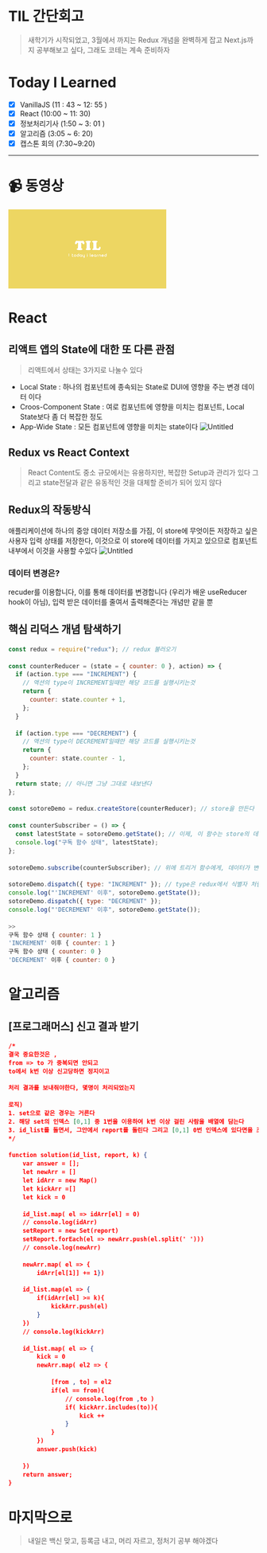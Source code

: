 # TIL 간단회고

> 새학기가 시작되었고, 3월에서 까지는 Redux 개념을 완벽하게 잡고 Next.js까지 공부해보고 싶다, 그래도 코테는 계속 준비하자

# Today I Learned

- [x] VanillaJS (11 : 43 ~ 12: 55 )
- [x] React (10:00 ~ 11: 30)
- [x] 정보처리기사 (1:50 ~ 3: 01 )
- [x] 알고리즘 (3:05 ~ 6: 20)
- [x] 캡스톤 회의 (7:30~9:20)

---

# 📹 동영상

[![section13](../../img/썸네일/TIL.png)](https://youtu.be/-e1ZPgEdumQ)

# React

## 리액트 앱의 State에 대한 또 다른 관점

> 리액트에서 상태는 3가지로 나눌수 있다

- Local State : 하나의 컴포넌트에 종속되는 State로 DUI에 영향을 주는 변경 데이터 이다
- Croos-Component State : 여로 컴포넌트에 영향을 미치는 컴포넌트, Local State보다 좀 더 복잡한 정도
- App-Wide State : 모든 컴포넌트에 영향을 미치는 state이다
  ![Untitled](https://s3.us-west-2.amazonaws.com/secure.notion-static.com/f678814a-f086-46f3-820a-432a4c7d593e/Untitled.png?X-Amz-Algorithm=AWS4-HMAC-SHA256&X-Amz-Content-Sha256=UNSIGNED-PAYLOAD&X-Amz-Credential=AKIAT73L2G45EIPT3X45%2F20220302%2Fus-west-2%2Fs3%2Faws4_request&X-Amz-Date=20220302T162742Z&X-Amz-Expires=86400&X-Amz-Signature=9d155f43c16d33790a2de36eb664b3d92d4b06fb33c508beea62f6d505202678&X-Amz-SignedHeaders=host&response-content-disposition=filename%20%3D%22Untitled.png%22&x-id=GetObject)

## Redux vs React Context

> React Content도 중소 규모에서는 유용하지만, 복잡한 Setup과 관리가 있다
> 그리고 state전달과 같은 유동적인 것을 대체할 준비가 되어 있지 않다

## Redux의 작동방식

애플리케이션에 하나의 중앙 데이터 저장소를 가짐, 이 store에 무엇이든 저장하고 싶은 사용자 입력 상태를 저장한다, 이것으로 이 store에 데이터를 가지고 있으므로 컴포넌트 내부에서 이것을 사용할 수있다
![Untitled](https://s3.us-west-2.amazonaws.com/secure.notion-static.com/0d2c44df-3d18-4fb7-9049-5730ddadf6b6/Untitled.png?X-Amz-Algorithm=AWS4-HMAC-SHA256&X-Amz-Content-Sha256=UNSIGNED-PAYLOAD&X-Amz-Credential=AKIAT73L2G45EIPT3X45%2F20220302%2Fus-west-2%2Fs3%2Faws4_request&X-Amz-Date=20220302T161837Z&X-Amz-Expires=86400&X-Amz-Signature=9770134ee6c6a33190bd8db79d7c18d3eaa9aad2eb940d15d934bfda9076348b&X-Amz-SignedHeaders=host&response-content-disposition=filename%20%3D%22Untitled.png%22&x-id=GetObject)

### 데이터 변경은?

recuder를 이용합니다, 이를 통해 데이터를 변경합니다 (우리가 배운 useReducer hook이 아님), 입력 받은 데이터를 줄여서 출력해준다는 개념만 같을 뿐

## 핵심 리덕스 개념 탐색하기

```jsx
const redux = require("redux"); // redux 불러오기

const counterReducer = (state = { counter: 0 }, action) => {
  if (action.type === "INCREMENT") {
    // 액션의 type이 INCREMENT일때만 해당 코드를 실행시키는것
    return {
      counter: state.counter + 1,
    };
  }

  if (action.type === "DECREMENT") {
    // 액션의 type이 DECREMENT일때만 해당 코드를 실행시키는것
    return {
      counter: state.counter - 1,
    };
  }
  return state; // 아니면 그냥 그대로 내보낸다
};

const sotoreDemo = redux.createStore(counterReducer); // store을 만든다

const counterSubscriber = () => {
  const latestState = sotoreDemo.getState(); // 이제, 이 함수는 store의 데이터가 바뀔때마다 최신 상태로 트리거 된다
  console.log("구독 함수 상태", latestState);
};

sotoreDemo.subscribe(counterSubscriber); // 위에 트리거 함수에게, 데이터가 변경되었음을 알려, 함수를 실행하게 한다

sotoreDemo.dispatch({ type: "INCREMENT" }); // type은 redux에서 식별자 처럼 행동한다
console.log("'INCREMENT' 이후", sotoreDemo.getState());
sotoreDemo.dispatch({ type: "DECREMENT" });
console.log("'DECREMENT' 이후", sotoreDemo.getState());

>>
구독 함수 상태 { counter: 1 }
'INCREMENT' 이후 { counter: 1 }
구독 함수 상태 { counter: 0 }
'DECREMENT' 이후 { counter: 0 }
```

# 알고리즘

## [프로그래머스] 신고 결과 받기

```json
/*
결국 중요한것은 ,
from => to 가 중복되면 안되고
to에서 k번 이상 신고당하면 정지이고

처리 결과를 보내줘야한다, 몇명이 처리되었는지

로직)
1. set으로 같은 경우는 거른다
2. 해당 set의 인덱스 [0,1] 중 1번을 이용하여 k번 이상 걸린 사람을 배열에 담는다
3. id_list를 돌면서, 그안에서 report를 돌린다 그리고 [0,1] 0번 인덱스에 있다면을 조건으로 걸어주고, 해당 사람이 k번에 배열에 있다면 +1 아니면 0으로 result를 만든다
*/

function solution(id_list, report, k) {
    var answer = [];
    let newArr = []
    let idArr = new Map()
    let kickArr =[]
    let kick = 0

    id_list.map( el => idArr[el] = 0)
    // console.log(idArr)
    setReport = new Set(report)
    setReport.forEach(el => newArr.push(el.split(' ')))
    // console.log(newArr)

    newArr.map( el => {
        idArr[el[1]] += 1})

    id_list.map(el => {
        if(idArr[el] >= k){
            kickArr.push(el)
        }
    })
    // console.log(kickArr)

    id_list.map( el => {
        kick = 0
        newArr.map( el2 => {

            [from , to] = el2
            if(el == from){
                // console.log(from ,to )
                if( kickArr.includes(to)){
                    kick ++
                }
            }
        })
        answer.push(kick)

    })
    return answer;
}
```

# 마지막으로

> 내일은 백신 맞고, 등록금 내고, 머리 자르고, 정처기 공부 해야겠다

